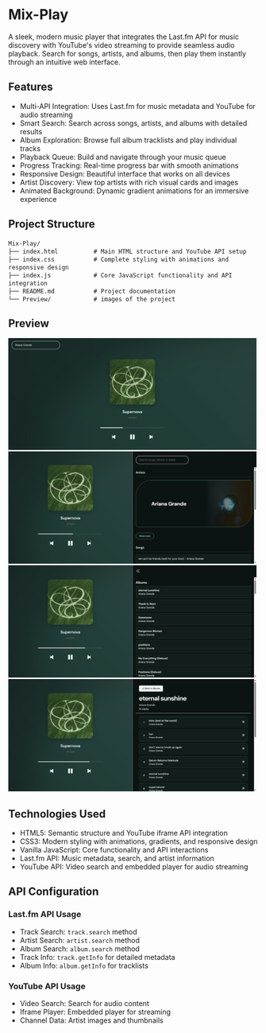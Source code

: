 # Mix-Play
A sleek, modern music player that integrates the Last.fm API for music discovery with YouTube's video streaming to provide seamless audio playback.  Search for songs, artists, and albums, then play them instantly through an intuitive web interface.

## Features

* Multi-API Integration: Uses Last.fm for music metadata and YouTube for audio streaming
* Smart Search: Search across songs, artists, and albums with detailed results
* Album Exploration: Browse full album tracklists and play individual tracks
* Playback Queue: Build and navigate through your music queue
* Progress Tracking: Real-time progress bar with smooth animations
* Responsive Design: Beautiful interface that works on all devices
* Artist Discovery: View top artists with rich visual cards and images
* Animated Background: Dynamic gradient animations for an immersive experience

## Project Structure
```
Mix-Play/
├── index.html          # Main HTML structure and YouTube API setup
├── index.css           # Complete styling with animations and responsive design
├── index.js            # Core JavaScript functionality and API integration
├── README.md           # Project documentation
└── Preview/            # images of the project
```

## Preview

<img src="Preview/one.png" alt width="500px"> 
<img src="Preview/two.png" alt width="500px"> 
<img src="Preview/three.png" alt width="500px"> 
<img src="Preview/four.png" alt width="500px"> 

## Technologies Used

* HTML5: Semantic structure and YouTube iframe API integration
* CSS3: Modern styling with animations, gradients, and responsive design
* Vanilla JavaScript: Core functionality and API interactions
* Last.fm API: Music metadata, search, and artist information
* YouTube API: Video search and embedded player for audio streaming

## API Configuration

### Last.fm API Usage
* Track Search: `track.search` method
* Artist Search: `artist.search` method
* Album Search: `album.search` method
* Track Info: `track.getInfo` for detailed metadata
* Album Info: `album.getInfo` for tracklists

### YouTube API Usage
* Video Search: Search for audio content
* Iframe Player: Embedded player for streaming
* Channel Data: Artist images and thumbnails
